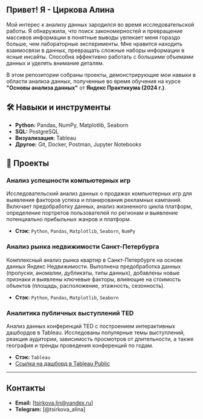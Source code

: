 ## Привет! Я - Циркова Алина

Мой интерес к анализу данных зародился во время исследовательской работы. Я обнаружила, что поиск закономерностей и превращение массивов информации в понятные выводы увлекает меня гораздо больше, чем лабораторные эксперименты. Мне нравится находить взаимосвязи в данных, превращать сложные наборы информации в ясные инсайты. Способна эффективно работать с большими объемами данных и уделять внимание деталям.

В этом репозитории собраны проекты, демонстрирующие мои навыки в области анализа данных, полученные во время обучения на курсе **"Основы анализа данных"** от **Яндекс Практикума (2024 г.)**.

## 🛠️ Навыки и инструменты

*   **Python:** Pandas, NumPy, Matplotlib, Seaborn
*   **SQL:** PostgreSQL
*   **Визуализация:** Tableau
*   **Другое:** Git, Docker, Postman, Jupyter Notebooks

## 🚀 Проекты

### Анализ успешности компьютерных игр

Исследовательский анализ данных о продажах компьютерных игр для выявления факторов успеха и планирования рекламных кампаний. Включает предобработку данных, анализ жизненного цикла платформ, определение портретов пользователей по регионам и выявление потенциально прибыльных жанров и платформ.

*   **Стэк:** `Python`, `Pandas`, `Matplotlib`, `Seaborn`, `NumPy`


### Анализ рынка недвижимости Санкт-Петербурга

Комплексный анализ рынка квартир в Санкт-Петербурге на основе данных Яндекс Недвижимости. Выполнена предобработка данных (пропуски, аномалии, дубликаты, типы данных), добавлены новые признаки и выявлены ключевые факторы, влияющие на стоимость объектов (площадь, расположение, этажность, сезонность).

*   **Стэк:** `Python`, `Pandas`, `Matplotlib`, `Seaborn`


### Аналитика публичных выступлений TED

Анализ данных конференций TED с построением интерактивных дашбордов в Tableau. Исследованы популярные темы выступлений, реакция аудитории, зависимость просмотров от длительности, а также география и тренды проведения конференций по годам.

*   **Стэк:** `Tableau`
*   [Cсылка на дашборд в Tableau Public](https://public.tableau.com/app/profile/alina.tsirkova/viz/_173013)

---

## Контакты

*   **Email:** [tsirkova.lin@yandex.ru]
*   **Telegram:** [@tsirkova_alina]
